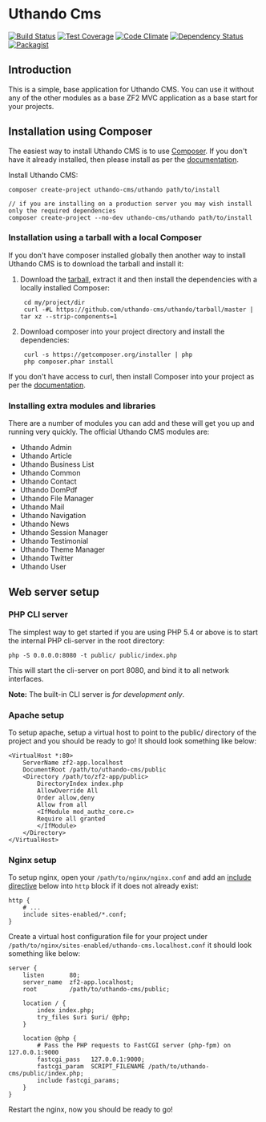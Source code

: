Uthando Cms
=======================

[![Build Status](https://travis-ci.org/uthando-cms/uthando.svg?branch=master)](https://travis-ci.org/uthando-cms/uthando)
[![Test Coverage](https://codeclimate.com/github/uthando-cms/uthando/badges/coverage.svg)](https://codeclimate.com/github/uthando-cms/uthando/coverage)
[![Code Climate](https://codeclimate.com/github/uthando-cms/uthando/badges/gpa.svg)](https://codeclimate.com/github/uthando-cms/uthando)
[![Dependency Status](https://www.versioneye.com/user/projects/55ed944e211c6b001f001670/badge.svg?style=flat)](https://www.versioneye.com/user/projects/55ed944e211c6b001f001670)
[![Packagist](https://img.shields.io/packagist/v/uthando-cms/uthando.svg)]()

Introduction
------------
This is a simple, base application for Uthando CMS.
You can use it without any of the other modules as a base ZF2 MVC application as a base start for your projects.

Installation using Composer
---------------------------

The easiest way to install Uthando CMS is to use [Composer](https://getcomposer.org/). If you don't have it already installed, then please install as per the [documentation](https://getcomposer.org/doc/00-intro.md).


Install Uthando CMS:

    composer create-project uthando-cms/uthando path/to/install
    
    // if you are installing on a production server you may wish install only the required dependencies
    composer create-project --no-dev uthando-cms/uthando path/to/install



### Installation using a tarball with a local Composer

If you don't have composer installed globally then another way to install Uthando CMS is to download the tarball and install it:

1. Download the [tarball](https://github.com/uthando-cms/uthando/tarball/master), extract it and then install the dependencies with a locally installed Composer:

        cd my/project/dir
        curl -#L https://github.com/uthando-cms/uthando/tarball/master | tar xz --strip-components=1
    

2. Download composer into your project directory and install the dependencies:

        curl -s https://getcomposer.org/installer | php
        php composer.phar install

If you don't have access to curl, then install Composer into your project as per the [documentation](https://getcomposer.org/doc/00-intro.md).

### Installing extra modules and libraries

There are a number of modules you can add and these will get you up and running very quickly.
The official Uthando CMS modules are:

- Uthando Admin
- Uthando Article
- Uthando Business List
- Uthando Common
- Uthando Contact
- Uthando DomPdf
- Uthando File Manager
- Uthando Mail
- Uthando Navigation
- Uthando News
- Uthando Session Manager
- Uthando Testimonial
- Uthando Theme Manager
- Uthando Twitter
- Uthando User


Web server setup
----------------

### PHP CLI server

The simplest way to get started if you are using PHP 5.4 or above is to start the internal PHP cli-server in the root
directory:

    php -S 0.0.0.0:8080 -t public/ public/index.php

This will start the cli-server on port 8080, and bind it to all network
interfaces.

**Note:** The built-in CLI server is *for development only*.

### Apache setup

To setup apache, setup a virtual host to point to the public/ directory of the
project and you should be ready to go! It should look something like below:

    <VirtualHost *:80>
        ServerName zf2-app.localhost
        DocumentRoot /path/to/uthando-cms/public
        <Directory /path/to/zf2-app/public>
            DirectoryIndex index.php
            AllowOverride All
            Order allow,deny
            Allow from all
            <IfModule mod_authz_core.c>
            Require all granted
            </IfModule>
        </Directory>
    </VirtualHost>

### Nginx setup

To setup nginx, open your `/path/to/nginx/nginx.conf` and add an
[include directive](http://nginx.org/en/docs/ngx_core_module.html#include) below
into `http` block if it does not already exist:

    http {
        # ...
        include sites-enabled/*.conf;
    }


Create a virtual host configuration file for your project under `/path/to/nginx/sites-enabled/uthando-cms.localhost.conf`
it should look something like below:

    server {
        listen       80;
        server_name  zf2-app.localhost;
        root         /path/to/uthando-cms/public;

        location / {
            index index.php;
            try_files $uri $uri/ @php;
        }

        location @php {
            # Pass the PHP requests to FastCGI server (php-fpm) on 127.0.0.1:9000
            fastcgi_pass   127.0.0.1:9000;
            fastcgi_param  SCRIPT_FILENAME /path/to/uthando-cms/public/index.php;
            include fastcgi_params;
        }
    }

Restart the nginx, now you should be ready to go!
